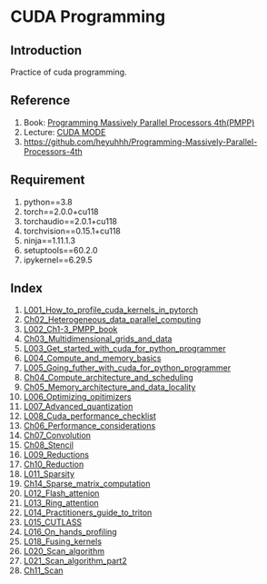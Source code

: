 # CUDA Programming

## Introduction
Practice of cuda programming.

## Reference
1. Book: [Programming Massively Parallel Processors 4th(PMPP)](/Programming%20Massively%20Parallel%20Processors-%20A%20Hands-on%20--%20Wen-mei%20W_%20Hwu,%20David%20B_%20Kirk,%20Izzat%20El%20Hajj,%20Ph_D_%20--%204th,%202023%20--%20Morgan%20Kaufmann.pdf)
2. Lecture: [CUDA MODE](https://github.com/cuda-mode/lectures)
3. https://github.com/heyuhhh/Programming-Massively-Parallel-Processors-4th

## Requirement
1. python==3.8
2. torch==2.0.0+cu118
3. torchaudio==2.0.1+cu118
4. torchvision==0.15.1+cu118
5. ninja==1.11.1.3
6. setuptools==60.2.0
7. ipykernel==6.29.5

## Index
1. [L001_How_to_profile_cuda_kernels_in_pytorch](L001_How_to_profile_cuda_kernels_in_pytorch/index.md)
2. [Ch02_Heterogeneous_data_parallel_computing](Ch02_Heterogeneous_data_parallel_computing/index.md)
3. [L002_Ch1-3_PMPP_book](L002_Ch1-3_PMPP_book/index.md)
4. [Ch03_Multidimensional_grids_and_data](Ch03_Multidimensional_grids_and_data/index.md)
5. [L003_Get_started_with_cuda_for_python_programmer](L003_Get_started_with_cuda_for_python_programmer/index.md)
6. [L004_Compute_and_memory_basics](L004_Compute_and_memory_basics/index.md)
7. [L005_Going_futher_with_cuda_for_python_programmer](L005_Going_futher_with_cuda_for_python_programmer/index.md)
8. [Ch04_Compute_architecture_and_scheduling](Ch04_Compute_architecture_and_scheduling/index.md)
9. [Ch05_Memory_architecture_and_data_locality](Ch05_Memory_architecture_and_data_locality/index.md)
10. [L006_Optimizing_opitimizers](L006_Optimizing_opitimizers/index.md)
11. [L007_Advanced_quantization](L007_Advanced_quantization/index.md)
12. [L008_Cuda_performance_checklist](L008_Cuda_performance_checklist/index.md)
13. [Ch06_Performance_considerations](Ch06_Performance_considerations/index.md)
14. [Ch07_Convolution](Ch07_Convolution/index.md)
15. [Ch08_Stencil](Ch08_Stencil/index.md)
16. [L009_Reductions](L009_Reductions/index.md)
17. [Ch10_Reduction](Ch10_Reduction/index.md)
18. [L011_Sparsity](L011_Sparsity/index.md)
19. [Ch14_Sparse_matrix_computation](Ch14_Sparse_matrix_computation/index.md)
20. [L012_Flash_attenion](L012_Flash_attention/index.md)
21. [L013_Ring_attention](L013_Ring_attention/index.md)
22. [L014_Practitioners_guide_to_triton](L014_Practitioners_guide_to_triton/index.md)
23. [L015_CUTLASS](L015_CUTLASS/index.md)
24. [L016_On_hands_profiling](L016_On_hands_profiling/index.md)
25. [L018_Fusing_kernels](L018_Fusing_kernels/index.md)
26. [L020_Scan_algorithm](L020_Scan_algorithm/index.md)
27. [L021_Scan_algorithm_part2](L021_Scan_algorithm_part2/index.md)
28. [Ch11_Scan](Ch11_Scan/index.md)
